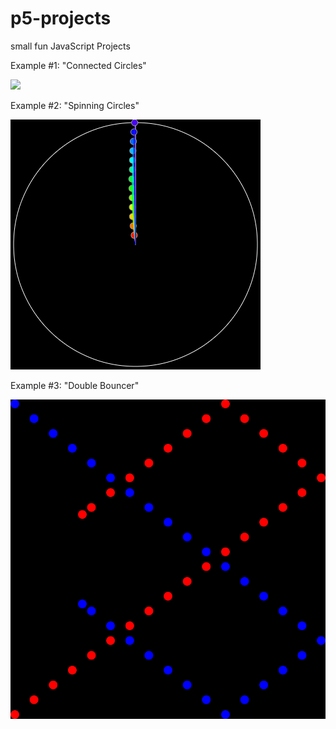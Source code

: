 # p5-projects
small fun JavaScript Projects

Example #1: "Connected Circles"

![](https://github.com/MikeCalabro/p5-projects/blob/main/connected_circles/mySketch.gif)

Example #2: "Spinning Circles"

![](https://github.com/MikeCalabro/p5-projects/blob/main/spinning_circles/mySketch.gif)

Example #3: "Double Bouncer"

![](https://github.com/MikeCalabro/p5-projects/blob/main/double_bouncer/mySketch.gif)

